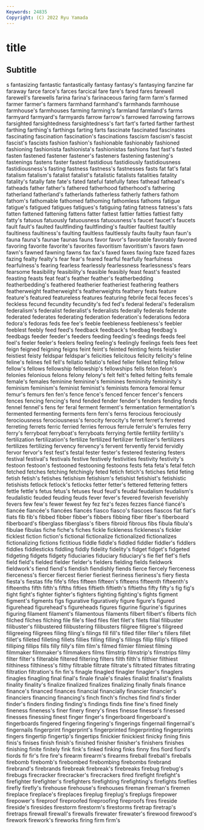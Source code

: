 ```yaml
---
Keywords: 24835
Copyright: (C) 2022 Ryu Yamada
---
```



# title

## Subtitle
s fantasizing fantastic
fantastically fantasy fantasy's fantasying fanzine far faraway farce farce's farces
farcical fare fare's fared fares farewell farewell's farewells farina farina's
farinaceous faring farm farm's farmed farmer farmer's farmers farmhand farmhand's
farmhands farmhouse farmhouse's farmhouses farming farming's farmland farmland's farms farmyard
farmyard's farmyards farrow farrow's farrowed farrowing farrows farsighted farsightedness farsightedness's
fart fart's farted farther farthest farthing farthing's farthings farting farts
fascinate fascinated fascinates fascinating fascination fascination's fascinations fascism fascism's fascist
fascist's fascists fashion fashion's fashionable fashionably fashioned fashioning fashionista fashionista's
fashionistas fashions fast fast's fasted fasten fastened fastener fastener's fasteners
fastening fastening's fastenings fastens faster fastest fastidious fastidiously fastidiousness fastidiousness's
fasting fastness fastness's fastnesses fasts fat fat's fatal fatalism fatalism's
fatalist fatalist's fatalistic fatalists fatalities fatality fatality's fatally fate fate's
fated fateful fatefully fates fathead fathead's fatheads father father's fathered
fatherhood fatherhood's fathering fatherland fatherland's fatherlands fatherless fatherly fathers fathom
fathom's fathomable fathomed fathoming fathomless fathoms fatigue fatigue's fatigued fatigues
fatigues's fatiguing fating fatness fatness's fats fatten fattened fattening fattens
fatter fattest fattier fatties fattiest fatty fatty's fatuous fatuously fatuousness
fatuousness's faucet faucet's faucets fault fault's faulted faultfinding faultfinding's faultier
faultiest faultily faultiness faultiness's faulting faultless faultlessly faults faulty faun
faun's fauna fauna's faunae faunas fauns favor favor's favorable favorably
favored favoring favorite favorite's favorites favoritism favoritism's favors fawn fawn's
fawned fawning fawns fax fax's faxed faxes faxing faze fazed
fazes fazing fealty fealty's fear fear's feared fearful fearfully fearfulness
fearfulness's fearing fearless fearlessly fearlessness fearlessness's fears fearsome feasibility feasibility's
feasible feasibly feast feast's feasted feasting feasts feat feat's feather
feather's featherbedding featherbedding's feathered featherier featheriest feathering feathers featherweight featherweight's
featherweights feathery feats feature feature's featured featureless features featuring febrile
fecal feces feces's feckless fecund fecundity fecundity's fed fed's federal
federal's federalism federalism's federalist federalist's federalists federally federals federate federated
federates federating federation federation's federations fedora fedora's fedoras feds fee
fee's feeble feebleness feebleness's feebler feeblest feebly feed feed's feedback
feedback's feedbag feedbag's feedbags feeder feeder's feeders feeding feeding's feedings
feeds feel feel's feeler feeler's feelers feeling feeling's feelingly feelings
feels fees feet feign feigned feigning feigns feint feint's feinted
feinting feints feistier feistiest feisty feldspar feldspar's felicities felicitous felicity
felicity's feline feline's felines fell fell's fellatio fellatio's felled feller
fellest felling fellow fellow's fellows fellowship fellowship's fellowships fells felon
felon's felonies felonious felons felony felony's felt felt's felted felting
felts female female's females feminine feminine's feminines femininity femininity's feminism
feminism's feminist feminist's feminists femora femoral femur femur's femurs fen
fen's fence fence's fenced fencer fencer's fencers fences fencing fencing's
fend fended fender fender's fenders fending fends fennel fennel's fens
fer feral ferment ferment's fermentation fermentation's fermented fermenting ferments fern
fern's ferns ferocious ferociously ferociousness ferociousness's ferocity ferocity's ferret ferret's
ferreted ferreting ferrets ferric ferried ferries ferrous ferrule ferrule's ferrules
ferry ferry's ferryboat ferryboat's ferryboats ferrying fertile fertility fertility's fertilization
fertilization's fertilize fertilized fertilizer fertilizer's fertilizers fertilizes fertilizing fervency fervency's
fervent fervently fervid fervidly fervor fervor's fest fest's festal fester
fester's festered festering festers festival festival's festivals festive festively festivities
festivity festivity's festoon festoon's festooned festooning festoons fests feta feta's
fetal fetch fetched fetches fetching fetchingly feted fetich fetich's fetiches
fetid feting fetish fetish's fetishes fetishism fetishism's fetishist fetishist's fetishistic
fetishists fetlock fetlock's fetlocks fetter fetter's fettered fettering fetters fettle
fettle's fetus fetus's fetuses feud feud's feudal feudalism feudalism's feudalistic
feuded feuding feuds fever fever's fevered feverish feverishly fevers few
few's fewer fewest fey fez fez's fezes fezzes fiancé fiancé's
fiancée fiancée's fiancées fiancés fiasco fiasco's fiascoes fiascos fiat fiat's
fiats fib fib's fibbed fibber fibber's fibbers fibbing fiber fiber's
fiberboard fiberboard's fiberglass fiberglass's fibers fibroid fibrous fibs fibula fibula's
fibulae fibulas fiche fiche's fiches fickle fickleness fickleness's fickler ficklest
fiction fiction's fictional fictionalize fictionalized fictionalizes fictionalizing fictions fictitious fiddle
fiddle's fiddled fiddler fiddler's fiddlers fiddles fiddlesticks fiddling fiddly fidelity
fidelity's fidget fidget's fidgeted fidgeting fidgets fidgety fiduciaries fiduciary fiduciary's
fie fief fief's fiefs field field's fielded fielder fielder's fielders
fielding fields fieldwork fieldwork's fiend fiend's fiendish fiendishly fiends fierce
fiercely fierceness fierceness's fiercer fiercest fierier fieriest fieriness fieriness's fiery
fiesta fiesta's fiestas fife fife's fifes fifteen fifteen's fifteens fifteenth
fifteenth's fifteenths fifth fifth's fifths fifties fiftieth fiftieth's fiftieths fifty
fifty's fig fig's fight fight's fighter fighter's fighters fighting fighting's
fights figment figment's figments figs figurative figuratively figure figure's figured
figurehead figurehead's figureheads figures figurine figurine's figurines figuring filament filament's
filamentous filaments filbert filbert's filberts filch filched filches filching file
file's filed files filet filet's filets filial filibuster filibuster's filibustered
filibustering filibusters filigree filigree's filigreed filigreeing filigrees filing filing's filings
fill fill's filled filler filler's fillers fillet fillet's filleted filleting
fillets fillies filling filling's fillings fillip fillip's filliped filliping fillips
fills filly filly's film film's filmed filmier filmiest filming filmmaker
filmmaker's filmmakers films filmstrip filmstrip's filmstrips filmy filter filter's filterable
filtered filtering filters filth filth's filthier filthiest filthiness filthiness's filthy
filtrable filtrate filtrate's filtrated filtrates filtrating filtration filtration's fin fin's
finagle finagled finagler finagler's finaglers finagles finagling final final's finale
finale's finales finalist finalist's finalists finality finality's finalize finalized finalizes
finalizing finally finals finance finance's financed finances financial financially financier
financier's financiers financing financing's finch finch's finches find find's finder
finder's finders finding finding's findings finds fine fine's fined finely
fineness fineness's finer finery finery's fines finesse finesse's finessed finesses
finessing finest finger finger's fingerboard fingerboard's fingerboards fingered fingering fingering's
fingerings fingernail fingernail's fingernails fingerprint fingerprint's fingerprinted fingerprinting fingerprints fingers
fingertip fingertip's fingertips finickier finickiest finicky fining finis finis's finises
finish finish's finished finisher finisher's finishers finishes finishing finite finitely
fink fink's finked finking finks finny fins fiord fiord's fiords
fir fir's fire fire's firearm firearm's firearms fireball fireball's fireballs
firebomb firebomb's firebombed firebombing firebombs firebrand firebrand's firebrands firebreak firebreak's
firebreaks firebug firebug's firebugs firecracker firecracker's firecrackers fired firefight firefight's
firefighter firefighter's firefighters firefighting firefighting's firefights fireflies firefly firefly's firehouse
firehouse's firehouses fireman fireman's firemen fireplace fireplace's fireplaces fireplug fireplug's
fireplugs firepower firepower's fireproof fireproofed fireproofing fireproofs fires fireside fireside's
firesides firestorm firestorm's firestorms firetrap firetrap's firetraps firewall firewall's firewalls
firewater firewater's firewood firewood's firework firework's fireworks firing firm firm's
